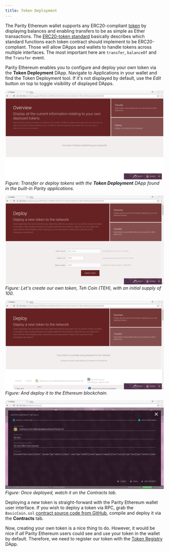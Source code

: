 ```yaml
---
title: Token Deployment
---
```


The Parity Ethereum wallet supports any ERC20-compliant [token](Tokens.md) by displaying balances and enabling transfers to be as simple as Ether transactions. The [ERC20-token standard](https://github.com/ethereum/EIPs/issues/20) basically describes which standard functions each token contract should implement to be ERC20-compliant. Those will allow DApps and wallets to handle tokens across multiple interfaces. The most important here are `transfer`, `balanceOf` and the `Transfer` event.

Parity Ethereum enables you to configure and deploy your own token via the **Token Deployment** DApp. Navigate to Applications in your wallet and find the Token Deployment tool. If it's not displayed by default, use the _Edit_ button on top to toggle visibility of displayed DApps.

![dapps-tokendeploy-0](./images/dapps-tokendeploy-0.png)
_Figure: Transfer or deploy tokens with the **Token Deployment** DApp found in the built-in Parity applications._

![dapps-tokendeploy-1](./images/dapps-tokendeploy-1.png)
_Figure: Let's create our own token, Teh Coin (TEH), with an initial supply of 100._

![dapps-tokendeploy-2](./images/dapps-tokendeploy-2.png)
_Figure: And deploy it to the Ethereum blockchain._

![dapps-tokendeploy-4](./images/dapps-tokendeploy-4.png)
_Figure: Once deployed, watch it on the Contracts tab._

Deploying a new token is straight-forward with the Parity Ethereum wallet user interface. If you wish to deploy a token via RPC, grab the `BasicCoin.sol` [contract source code from GitHub](https://github.com/parity-contracts/token-registry/blob/master/contracts/BasicCoin.sol), compile and deploy it via the **Contracts** tab.

Now, creating your own token is a nice thing to do. However, it would be nice if _all_ Parity Ethereum users could see and use your token in the wallet by default. Therefore, we need to register our token with the [Token Registry](Token-Registry.md) DApp.
